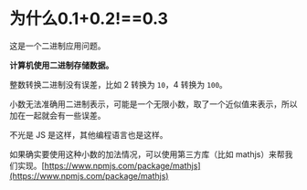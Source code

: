 # 为什么0.1+0.2!==0.3

这是一个二进制应用问题。

**计算机使用二进制存储数据。**

整数转换二进制没有误差，比如 2 转换为 `10`，4 转换为 `100`。

小数无法准确用二进制表示，可能是一个无限小数，取了一个近似值来表示，所以加在一起就会有一些误差。

不光是 JS 是这样，其他编程语言也是这样。

如果确实要使用这种小数的加法情况，可以使用第三方库（比如 mathjs）来帮我们实现。[https://www.npmjs.com/package/mathjs](https://www.npmjs.com/package/mathjs)

